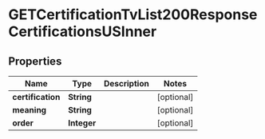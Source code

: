 

# GETCertificationTvList200ResponseCertificationsUSInner


## Properties

| Name | Type | Description | Notes |
|------------ | ------------- | ------------- | -------------|
|**certification** | **String** |  |  [optional] |
|**meaning** | **String** |  |  [optional] |
|**order** | **Integer** |  |  [optional] |



